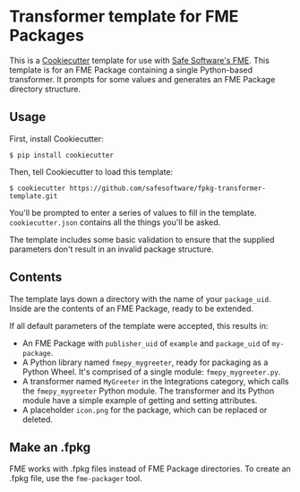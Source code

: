 # Transformer template for FME Packages

This is a [Cookiecutter](https://cookiecutter.readthedocs.io) template
for use with [Safe Software's FME](https://safe.com).
This template is for an FME Package containing a single Python-based transformer.
It prompts for some values and generates an FME Package directory structure.


## Usage

First, install Cookiecutter:

```
$ pip install cookiecutter
```

Then, tell Cookiecutter to load this template:

```
$ cookiecutter https://github.com/safesoftware/fpkg-transformer-template.git
```

You'll be prompted to enter a series of values to fill in the template.
`cookiecutter.json` contains all the things you'll be asked.

The template includes some basic validation to ensure that the supplied parameters
don't result in an invalid package structure.


## Contents

The template lays down a directory with the name of your `package_uid`.
Inside are the contents of an FME Package, ready to be extended.

If all default parameters of the template were accepted, this results in:

* An FME Package with `publisher_uid` of `example` and `package_uid` of `my-package`.
* A Python library named `fmepy_mygreeter`, ready for packaging as a Python Wheel.
  It's comprised of a single module: `fmepy_mygreeter.py`.
* A transformer named `MyGreeter` in the Integrations category,
  which calls the `fmepy_mygreeter` Python module.
  The transformer and its Python module have a simple example 
  of getting and setting attributes.
* A placeholder `icon.png` for the package, which can be replaced or deleted.


## Make an .fpkg

FME works with .fpkg files instead of FME Package directories.
To create an .fpkg file, use the `fme-packager` tool.
